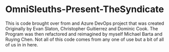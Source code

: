 # OmniSleuths-Present-TheSyndicate
This is code brought over from and Azure DevOps project that was created Originally by Evan Slaton, Christopher Guitierrez and Dominic Cook.
The Program was then refactored and reimagined by myself Michael Barta and Ruying Chen. Not all of this code comes from any one of use but a bit of all of us in in here.

